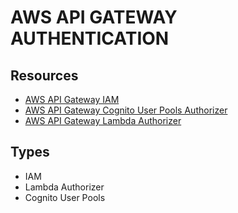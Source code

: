 # AWS API GATEWAY AUTHENTICATION

## Resources

- [AWS API Gateway IAM](https://docs.aws.amazon.com/apigateway/latest/developerguide/permissions.html)
- [AWS API Gateway Cognito User Pools Authorizer](https://docs.aws.amazon.com/apigateway/latest/developerguide/apigateway-integrate-with-cognito.html)
- [AWS API Gateway Lambda Authorizer](https://docs.aws.amazon.com/apigateway/latest/developerguide/apigateway-use-lambda-authorizer.html)

## Types

- IAM
- Lambda Authorizer
- Cognito User Pools
